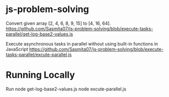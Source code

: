 # js-problem-solving

Convert given array [2, 4, 6, 8, 9, 15] to [4, 16, 64].
https://github.com/Sasmita07/js-problem-solving/blob/execute-tasks-parallel/get-log-base2-values.js

Execute asynchronous tasks in parallel without using built-in functions in JavaScript
https://github.com/Sasmita07/js-problem-solving/blob/execute-tasks-parallel/excute-parallel.js

# Running Locally

Run node get-log-base2-values.js
node excute-parallel.js

